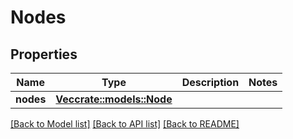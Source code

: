 # Nodes

## Properties

Name | Type | Description | Notes
------------ | ------------- | ------------- | -------------
**nodes** | [**Vec<crate::models::Node>**](Node.md) |  | 

[[Back to Model list]](../README.md#documentation-for-models) [[Back to API list]](../README.md#documentation-for-api-endpoints) [[Back to README]](../README.md)


